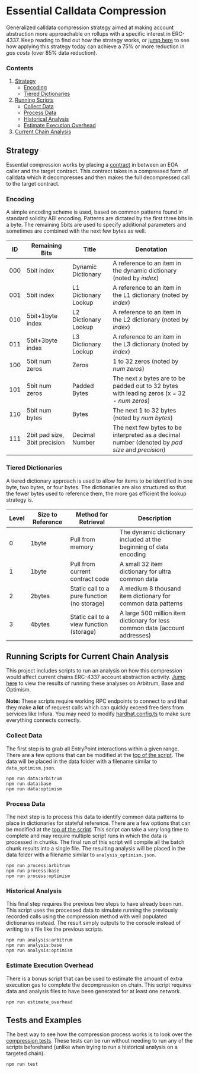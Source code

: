 # Essential Calldata Compression

Generalized calldata compression strategy aimed at making account abstraction more approachable on rollups with a specific interest in ERC-4337. Keep reading to find out how the strategy works, or [jump here](./METRICS.md) to see how applying this strategy today can achieve a 75% or more reduction in _gas costs_ (over 85% data reduction).

### Contents

1. [Strategy](#strategy)
   - [Encoding](#encoding)
   - [Tiered Dictionaries](#tiered-dictionaries)
2. [Running Scripts](#running-scripts-for-current-chain-analysis)
   - [Collect Data](#collect-data)
   - [Process Data](#process-data)
   - [Historical Analysis](#historical-analysis)
   - [Estimate Execution Overhead](#estimate-execution-overhead)
3. [Current Chain Analysis](./METRICS.md)

## Strategy

Essential compression works by placing a [contract](./contracts/core/GeneralCalldataCompression.sol) in between an EOA caller and the target contract. This contract takes in a compressed form of calldata which it decompresses and then makes the full decompressed call to the target contract.

### Encoding

A simple encoding scheme is used, based on common patterns found in standard solidity ABI encoding. Patterns are dictated by the first three bits in a byte. The remaining 5bits are used to specify additional parameters and sometimes are combined with the next few bytes as well.

| ID  | Remaining Bits                | Title                | Denotation                                                                                       |
| --- | ----------------------------- | -------------------- | ------------------------------------------------------------------------------------------------ |
| 000 | 5bit index                    | Dynamic Dictionary   | A reference to an item in the dynamic dictionary (noted by _index_)                              |
| 001 | 5bit index                    | L1 Dictionary Lookup | A reference to an item in the L1 dictionary (noted by _index_)                                   |
| 010 | 5bit+1byte index              | L2 Dictionary Lookup | A reference to an item in the L2 dictionary (noted by _index_)                                   |
| 011 | 5bit+3byte index              | L3 Dictionary Lookup | A reference to an item in the L3 dictionary (noted by _index_)                                   |
| 100 | 5bit num zeros                | Zeros                | 1 to 32 zeros (noted by _num zeros_)                                                             |
| 101 | 5bit num zeros                | Padded Bytes         | The next _x_ bytes are to be padded out to 32 bytes with leading zeros (x = 32 - _num zeros_)    |
| 110 | 5bit num bytes                | Bytes                | The next 1 to 32 bytes (noted by _num bytes_)                                                    |
| 111 | 2bit pad size, 3bit precision | Decimal Number       | The next few bytes to be interpreted as a decimal number (denoted by _pad size_ and _precision_) |

### Tiered Dictionaries

A tiered dictionary approach is used to allow for items to be identified in one byte, two bytes, or four bytes. The dictionaries are also structured so that the fewer bytes used to reference them, the more gas efficient the lookup strategy is.

| Level | Size to Reference | Method for Retrieval                        | Description                                                                  |
| ----- | ----------------- | ------------------------------------------- | ---------------------------------------------------------------------------- |
| 0     | 1byte             | Pull from memory                            | The dynamic dictionary included at the beginning of data encoding            |
| 1     | 1byte             | Pull from current contract code             | A small 32 item dictionary for ultra common data                             |
| 2     | 2bytes            | Static call to a pure function (no storage) | A medium 8 thousand item dictionary for common data patterns                 |
| 3     | 4bytes            | Static call to a view function (storage)    | A large 500 million item dictionary for less common data (account addresses) |

## Running Scripts for Current Chain Analysis

This project includes scripts to run an analysis on how this compression would affect current chains ERC-4337 account abstraction activity. [Jump here](./METRICS.md) to view the results of running these analyses on Arbitrum, Base and Optimism.

**Note:** These scripts require working RPC endpoints to connect to and that they make **a lot** of request calls which can quickly exceed free tiers from services like Infura. You may need to modify [hardhat.config.ts](./hardhat.config.ts) to make sure everything connects correctly.

### Collect Data

The first step is to grab all EntryPoint interactions within a given range. There are a few options that can be modified at the [top of the script](./scripts/data_dump.ts). The data will be placed in the data folder with a filename similar to `data_optimism.json`.

```
npm run data:arbitrum
npm run data:base
npm run data:optimism
```

### Process Data

The next step is to process this data to identify common data patterns to place in dictionaries for stateful reference. There are a few options that can be modified at the [top of the script](./scripts/process_data.ts). This script can take a _very_ long time to complete and may require multiple script runs in which the data is processed in chunks. The final run of this script will compile all the batch chunk results into a single file. The resulting analysis will be placed in the data folder with a filename similar to `analysis_optimism.json`.

```
npm run process:arbitrum
npm run process:base
npm run process:optimism
```

### Historical Analysis

This final step requires the previous two steps to have already been run. This script uses the processed data to simulate running the previously recorded calls using the compression method with well populated dictionaries instead. The result simply outputs to the console instead of writing to a file like the previous scripts.

```
npm run analysis:arbitrum
npm run analysis:base
npm run analysis:optimism
```

### Estimate Execution Overhead

There is a bonus script that can be used to estimate the amount of extra execution gas to complete the decompression on chain. This script requires data and analysis files to have been generated for at least one network.

```
npm run estimate_overhead
```

## Tests and Examples

The best way to see how the compression process works is to look over the [compression tests](./test/compression.ts). These tests can be run without needing to run any of the scripts beforehand (unlike when trying to run a historical analysis on a targeted chain).

```
npm run test
```
